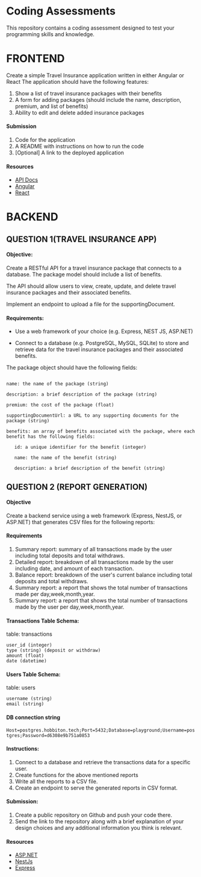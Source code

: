 # Coding Assessments

This repository contains a coding assessment designed to test your programming skills and knowledge.

# FRONTEND


Create a simple Travel Insurance application  written in either Angular or React The application should have the following features:
1. Show a list of travel insurance packages with their benefits
2. A form for adding packages (should include the name, description, premium, and list of benefits)
3. Ability to edit and delete added insurance packages

#### Submission
1. Code for the application
2. A README with instructions on how to run the code
3. [Optional] A link to the deployed application


#### Resources

  * [API Docs](https://assessment.hobbiton.tech/)
  * [Angular](https://angular.io/)
  * [React](https://reactjs.org/)


# BACKEND

## QUESTION 1(TRAVEL INSURANCE APP)


#### Objective:

Create a RESTful API for a travel insurance package that connects to a database. The package model should include a list of benefits.

The API should allow users to view, create, update, and delete travel insurance packages and their associated benefits.

Implement an endpoint to upload a file for the supportingDocument.

#### Requirements:

* Use a web framework of your choice (e.g. Express, NEST JS, ASP.NET)

* Connect to a database (e.g. PostgreSQL, MySQL, SQLite) to store and retrieve data for the travel insurance packages and their associated benefits.

The package object should have the following fields:

```id: a unique identifier for the package (integer)

name: the name of the package (string)

description: a brief description of the package (string)

premium: the cost of the package (float)

supportingDocumentUrl: a URL to any supporting documents for the package (string)

benefits: an array of benefits associated with the package, where each benefit has the following fields:

   id: a unique identifier for the benefit (integer)

   name: the name of the benefit (string)

   description: a brief description of the benefit (string)
   ```



## QUESTION 2 (REPORT GENERATION)

#### Objective

Create a backend service using a web framework (Express, NestJS, or ASP.NET) that generates CSV files for the following reports:

#### Requirements

1. Summary report: summary of all transactions made by the user including total deposits and total withdraws.
2. Detailed report: breakdown of all transactions made by the user including date, and amount of each transaction.
3. Balance report: breakdown of the user's current balance including total deposits and total withdraws.
4. Summary report: a report that shows the total number of transactions made per day,week,month,year.
5. Summary report: a report that shows the total number of transactions made by the user per day,week,month,year.

#### Transactions Table Schema:
table: transactions
```id (integer)
user_id (integer)
type (string) (deposit or withdraw)
amount (float)
date (datetime)
```

#### Users Table Schema:
table: users
```id (integer)
username (string)
email (string)
```

#### DB connection string
```Host=postgres.hobbiton.tech;Port=5432;Database=playground;Username=postgres;Password=d6308e9b751a0853```



#### Instructions:

1. Connect to a database and retrieve the transactions data for a specific user.
2. Create functions for the above mentioned reports
3. Write all the reports to a CSV file.
4. Create an endpoint to serve the generated reports in CSV format.


#### Submission:

1. Create a public repository on Github and push your code there.
2. Send the link to the repository along with a brief explanation of your design choices and any additional information you think is relevant.



#### Resources

* [ASP.NET](https://dotnet.microsoft.com/en-us/apps/aspnet/apis)
* [NestJs](https://nestjs.com/)
* [Express](https://expressjs.com/)


